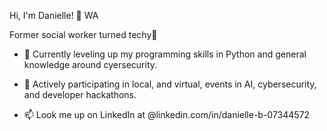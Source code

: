Hi, I'm Danielle!
📍 WA

Former social worker turned techy🤖

- 🌱 Currently leveling up my programming skills in Python and general knowledge around cyersecurity. 
- 🔭 Actively participating in local, and virtual, events in AI, cybersecurity, and developer hackathons.

- 📫 Look me up on LinkedIn at @linkedin.com/in/danielle-b-07344572
